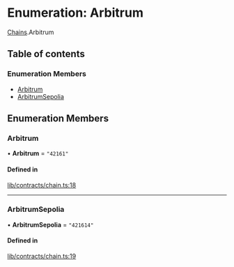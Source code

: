 # Enumeration: Arbitrum

[Chains](../modules/Chains.md).Arbitrum

## Table of contents

### Enumeration Members

- [Arbitrum](Chains.Arbitrum.md#arbitrum)
- [ArbitrumSepolia](Chains.Arbitrum.md#arbitrumsepolia)

## Enumeration Members

### Arbitrum

• **Arbitrum** = ``"42161"``

#### Defined in

[lib/contracts/chain.ts:18](https://github.com/jose-blockchain/tbtc-v2/blob/main/typescript/src/lib/contracts/chain.ts#L18)

___

### ArbitrumSepolia

• **ArbitrumSepolia** = ``"421614"``

#### Defined in

[lib/contracts/chain.ts:19](https://github.com/jose-blockchain/tbtc-v2/blob/main/typescript/src/lib/contracts/chain.ts#L19)
